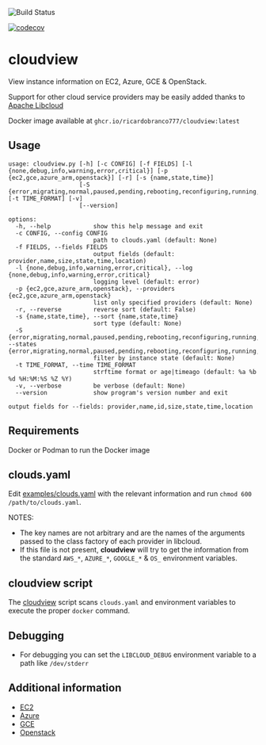 ![Build Status](https://github.com/ricardobranco777/cloudview/actions/workflows/ci.yml/badge.svg)

[![codecov](https://codecov.io/gh/ricardobranco777/cloudview/branch/master/graph/badge.svg)](https://codecov.io/gh/ricardobranco777/cloudview)

# cloudview

View instance information on EC2, Azure, GCE & OpenStack.

Support for other cloud service providers may be easily added thanks to [Apache Libcloud](https://libcloud.apache.org/)

Docker image available at `ghcr.io/ricardobranco777/cloudview:latest`

## Usage

```
usage: cloudview.py [-h] [-c CONFIG] [-f FIELDS] [-l {none,debug,info,warning,error,critical}] [-p {ec2,gce,azure_arm,openstack}] [-r] [-s {name,state,time}]
                    [-S {error,migrating,normal,paused,pending,rebooting,reconfiguring,running,starting,stopped,stopping,suspended,terminated,unknown,updating}] [-t TIME_FORMAT] [-v]
                    [--version]

options:
  -h, --help            show this help message and exit
  -c CONFIG, --config CONFIG
                        path to clouds.yaml (default: None)
  -f FIELDS, --fields FIELDS
                        output fields (default: provider,name,size,state,time,location)
  -l {none,debug,info,warning,error,critical}, --log {none,debug,info,warning,error,critical}
                        logging level (default: error)
  -p {ec2,gce,azure_arm,openstack}, --providers {ec2,gce,azure_arm,openstack}
                        list only specified providers (default: None)
  -r, --reverse         reverse sort (default: False)
  -s {name,state,time}, --sort {name,state,time}
                        sort type (default: None)
  -S {error,migrating,normal,paused,pending,rebooting,reconfiguring,running,starting,stopped,stopping,suspended,terminated,unknown,updating}, --states {error,migrating,normal,paused,pending,rebooting,reconfiguring,running,starting,stopped,stopping,suspended,terminated,unknown,updating}
                        filter by instance state (default: None)
  -t TIME_FORMAT, --time TIME_FORMAT
                        strftime format or age|timeago (default: %a %b %d %H:%M:%S %Z %Y)
  -v, --verbose         be verbose (default: None)
  --version             show program's version number and exit

output fields for --fields: provider,name,id,size,state,time,location
```

## Requirements

Docker or Podman to run the Docker image

## clouds.yaml

Edit [examples/clouds.yaml](clouds.yaml) with the relevant information and run `chmod 600 /path/to/clouds.yaml`.

NOTES:
- The key names are not arbitrary and are the names of the arguments passed to the class factory of each provider in libcloud.
- If this file is not present, **cloudview** will try to get the information from the standard `AWS_*`, `AZURE_*`, `GOOGLE_*` & `OS_` environment variables.

## cloudview script

The [cloudview](scripts/cloudview) script scans `clouds.yaml` and environment variables to execute the proper `docker` command.

## Debugging

- For debugging you can set the `LIBCLOUD_DEBUG` environment variable to a path like `/dev/stderr`

## Additional information

- [EC2](https://libcloud.readthedocs.io/en/stable/compute/drivers/ec2.html)
- [Azure](https://libcloud.readthedocs.io/en/stable/compute/drivers/azure_arm.html)
- [GCE](https://libcloud.readthedocs.io/en/stable/compute/drivers/gce.html)
- [Openstack](https://libcloud.readthedocs.io/en/stable/compute/drivers/openstack.html)
